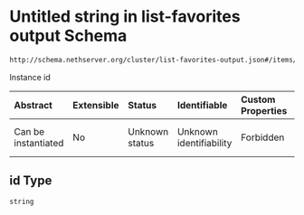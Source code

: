 # Untitled string in list-favorites output Schema

```txt
http://schema.nethserver.org/cluster/list-favorites-output.json#/items/parameters/id
```

Instance id

| Abstract            | Extensible | Status         | Identifiable            | Custom Properties | Additional Properties | Access Restrictions | Defined In                                                                               |
| :------------------ | :--------- | :------------- | :---------------------- | :---------------- | :-------------------- | :------------------ | :--------------------------------------------------------------------------------------- |
| Can be instantiated | No         | Unknown status | Unknown identifiability | Forbidden         | Allowed               | none                | [list-favorites-output.json*](cluster/list-favorites-output.json "open original schema") |

## id Type

`string`
